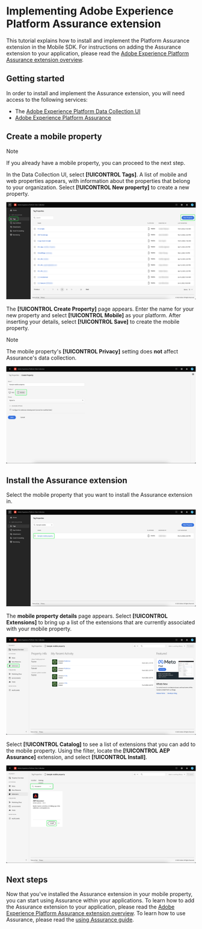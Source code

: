 # Implementing Adobe Experience Platform Assurance extension

This tutorial explains how to install and implement the Platform Assurance extension in the Mobile SDK. For instructions on adding the Assurance extension to your application, please read the [Adobe Experience Platform Assurance extension overview](https://developer.adobe.com/client-sdks/documentation/platform-assurance-sdk/#add-the-aep-assurance-extension-to-your-app).

## Getting started

In order to install and implement the Assurance extension, you will need access to the following services:

- The [Adobe Experience Platform Data Collection UI](https://experience.adobe.com/#/data-collection/)
- [Adobe Experience Platform Assurance](https://experience.adobe.com/assurance)

## Create a mobile property

>[!NOTE]
>
>If you already have a mobile property, you can proceed to the next step.

In the Data Collection UI, select **[!UICONTROL Tags]**. A list of mobile and web properties appears, with information about the properties that belong to your organization. Select **[!UICONTROL New property]** to create a new property.

![The New property button is highlighted, showing what you select to create a new property](./images/implement-assurance/create-new-property.png)

The **[!UICONTROL Create Property]** page appears. Enter the name for your new property and select **[!UICONTROL Mobile]** as your platform. After inserting your details, select **[!UICONTROL Save]** to create the mobile property.

>[!NOTE]
>
>The mobile property's **[!UICONTROL Privacy]** setting does **not** affect Assurance's data collection.

![The Create Property page is displayed. You can insert information about your mobile property here.](./images/implement-assurance/create-property.png)

## Install the Assurance extension

Select the mobile property that you want to install the Assurance extension in. 

![The Tag Properties page is displayed, with the selected mobile property highlighted.](./images/implement-assurance/select-mobile-property.png)

The **mobile property details** page appears. Select **[!UICONTROL Extensions]** to bring up a list of the extensions that are currently associated with your mobile property.

![The mobile property details page is displayed. Information about recent activities is displayed. The extensions tab is highlighted.](./images/implement-assurance/tag-properties.png)

Select **[!UICONTROL Catalog]** to see a list of extensions that you can add to the mobile property. Using the filter, locate the **[!UICONTROL AEP Assurance]** extension, and select **[!UICONTROL Install]**.

![The extensions catalog is displayed. The Assurance extension is filtered for and displayed, with the install button highlighted.](./images/implement-assurance/assurance-extension.png)

## Next steps

Now that you've installed the Assurance extension in your mobile property, you can start using Assurance within your applications. To learn how to add the Assurance extension to your application, please read the [Adobe Experience Platform Assurance extension overview](https://developer.adobe.com/client-sdks/documentation/platform-assurance-sdk/#add-the-aep-assurance-extension-to-your-app). To learn how to use Assurance, please read the [using Assurance guide](./using-assurance.md).
